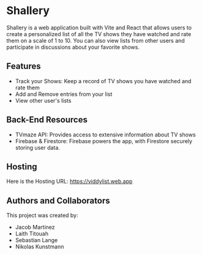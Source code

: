 # Shallery

Shallery is a web application built with Vite and React that allows users to create a personalized list of all the TV shows they have watched and rate them on a scale of 1 to 10. You can also view lists from other users and participate in discussions about your favorite shows.

## Features

* Track your Shows: Keep a record of TV shows you have watched and rate them
* Add and Remove entries from your list
* View other user's lists


## Back-End Resources

* TVmaze API: Provides access to extensive information about TV shows
* Firebase & Firestore: Firebase powers the app, with Firestore securely storing user data.


## Hosting
Here is the Hosting URL: https://viddylist.web.app


## Authors and Collaborators
This project was created by:
* Jacob Martinez
* Laith Titouah
* Sebastian Lange
* Nikolas Kunstmann


